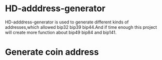 # HD-adddress-generator
HD-adddress-generator is used to generate different kinds of addresses,which allowed bip32 bip39 bip44.And if time enough this project will create more function about bip49 bip84 and bip141.

Generate coin address 
=====================
